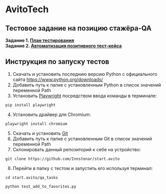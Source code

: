 # AvitoTech
## Тестовое задание на позицию стажёра-QA
**Задание 1. [План тестирования](https://github.com/Innstenar/start.avito/blob/main/qa_tasks/test_plan.md)**</br>
**Задание 2. [Автоматизация позитивного тест-кейса](https://github.com/Innstenar/start.avito/blob/main/qa_tasks/test_add_to_favorites.py)**

## Инструкция по запуску тестов
1. Скачать и установить последнию версию Python c официального сайта https://www.python.org/downloads/
2. Добавить путь к папке с установленным Python в список значений переменной Path
3. Установить [Playwright](https://playwright.dev/) посредством ввода команды в терминале:
```
pip install playwright
```
4. Установить драйвер для Chromium:
```
playwright install chromium
```
5. Скачать и установить [Git](https://git-scm.com/download)
6. Добавить путь к папке с установленным Git в список значений переменной Path
7. Склонировать данный репозиторий к себе на устройство:
```
git clone https://github.com/Innstenar/start.avito
```
8. Перейти в папку с тестом и запустить его используя терминал:
```
cd start.avito/qa_tasks
```
```
python test_add_to_favorites.py
```
